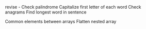 revise - 
Check palindrome
Capitalize first letter of each word
Check anagrams
Find longest word in sentence


Common elements between arrays
Flatten nested array